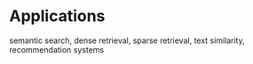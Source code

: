 # Applications

semantic search, dense retrieval, sparse retrieval, text similarity, recommendation systems 